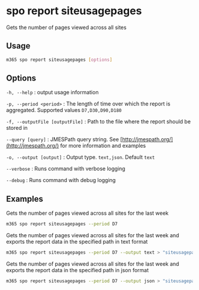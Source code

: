 # spo report siteusagepages

Gets the number of pages viewed across all sites

## Usage

```sh
m365 spo report siteusagepages [options]
```

## Options

`-h, --help`
: output usage information

`-p, --period <period>`
: The length of time over which the report is aggregated. Supported values `D7,D30,D90,D180`

`-f, --outputFile [outputFile]`
: Path to the file where the report should be stored in

`--query [query]`
: JMESPath query string. See [http://jmespath.org/](http://jmespath.org/) for more information and examples

`-o, --output [output]`
: Output type. `text,json`. Default `text`

`--verbose`
: Runs command with verbose logging

`--debug`
: Runs command with debug logging

## Examples

Gets the number of pages viewed across all sites for the last week

```sh
m365 spo report siteusagepages --period D7
```

Gets the number of pages viewed across all sites for the last week and exports the report data in the specified path in text format

```sh
m365 spo report siteusagepages --period D7 --output text > "siteusagepages.txt"
```

Gets the number of pages viewed across all sites for the last week and exports the report data in the specified path in json format

```sh
m365 spo report siteusagepages --period D7 --output json > "siteusagepages.json"
```
